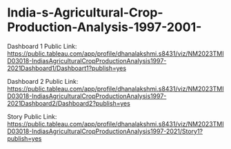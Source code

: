 # India-s-Agricultural-Crop-Production-Analysis-1997-2001-


Dashboard 1 Public Link: https://public.tableau.com/app/profile/dhanalakshmi.s8431/viz/NM2023TMID03018-IndiasAgriculturalCropProductionAnalysis1997-2021Dashboard1/Dashboart1?publish=yes

Dashboard 2 Public Link: https://public.tableau.com/app/profile/dhanalakshmi.s8431/viz/NM2023TMID03018-IndiasAgriculturalCropProductionAnalysis1997-2021Dashboard2/Dashboard2?publish=yes

Story Public Link: https://public.tableau.com/app/profile/dhanalakshmi.s8431/viz/NM2023TMID03018-IndiasAgriculturalCropProductionAnalysis1997-2021/Story1?publish=yes
